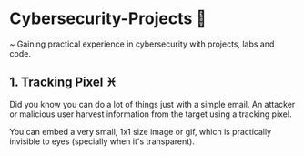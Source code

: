 # Cybersecurity-Projects 👷
~ Gaining practical experience in cybersecurity with projects, labs and code.

## 1. Tracking Pixel ♓
Did you know you can do a lot of things just with a simple email. An attacker or malicious user harvest information from the target using a tracking pixel.

You can embed a very small, 1x1 size image or gif, which is practically invisible to eyes (specially when it's transparent).

